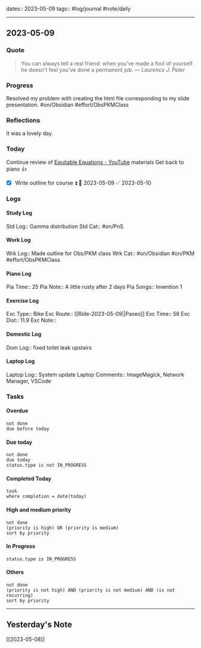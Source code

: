 dates:: 2023-05-09
tags:: #log/journal #note/daily 

---
## 2023-05-09

### Quote

> You can always tell a real friend: when you've made a fool of yourself he doesn't feel you've done a permanent job.
> — <cite>Laurence J. Peter</cite>


### Progress

Resolved my problem with creating the html file corresponding to my slide presentation. #on/Obsidian #effort/ObsPKMClass 

### Reflections

It was a lovely day.

### Today
Continue review of [Equitable Equations - YouTube](https://www.youtube.com/@EquitableEquations) materials
Get back to piano 👍
- [x] Write outline for course ⏫ 🛫 2023-05-09 ✅ 2023-05-10

### Logs

#### Study Log
Std Log:: Gamma distribution
Std Cat:: #on/PnS 

#### Work Log
Wrk Log:: Made outline for Obs/PKM class
Wrk Cat:: #on/Obsidian #on/PKM #effort/ObsPKMClass

#### Piano Log

Pia Time:: 25
Pia Note:: A little rusty after 2 days
Pia Songs:: Invention 1

#### Exercise Log

Exc Type:: Bike
Exc Route:: [[Ride-2023-05-09||Paseo]]
Exc Time:: 58
Exc Dist:: 11.9
Exc Note:: 

#### Domestic Log

Dom Log:: fixed toilet leak upstairs 

#### Laptop Log

Laptop Log:: System update
Laptop Comments:: ImageMagick, Network Manager, VSCode

### Tasks

#### Overdue

```tasks
not done
due before today
```


#### Due today

```tasks
not done
due today
status.type is not IN_PROGRESS
```

#### Completed Today

```dataview
task
where completion = date(today)
```


#### High and medium priority

```tasks
not done
(priority is high) OR (priority is medium)
sort by priority
```

#### In Progress

```tasks
status.type is IN_PROGRESS
```

#### Others

```tasks
not done
(priority is not high) AND (priority is not medium) AND (is not recurring)
sort by priority
```


---
## Yesterday's Note

[[2023-05-08]]


